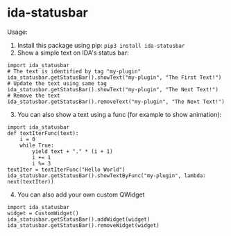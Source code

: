 # ida-statusbar

Usage:

1. Install this package using pip: `pip3 install ida-statusbar`
2. Show a simple text on IDA's status bar:
```
import ida_statusbar
# The text is identified by tag "my-plugin"
ida_statusbar.getStatusBar().showText("my-plugin", "The First Text!")
# Update the text using same tag
ida_statusbar.getStatusBar().showText("my-plugin", "The Next Text!")
# Remove the text
ida_statusbar.getStatusBar().removeText("my-plugin", "The Next Text!")
```
3. You can also show a text using a func (for example to show animation):
```
import ida_statusbar
def textIterFunc(text):
    i = 0
    while True:
        yield text + "." * (i + 1)
        i += 1
        i %= 3
textIter = textIterFunc("Hello World")
ida_statusbar.getStatusBar().showTextByFunc("my-plugin", lambda: next(textIter))
```
4. You can also add your own custom QWidget
```
import ida_statusbar
widget = CustomWidget()
ida_statusbar.getStatusBar().addWidget(widget)
ida_statusbar.getStatusBar().removeWidget(widget)
```